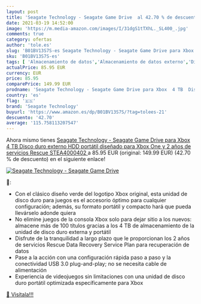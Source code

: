 ```yaml
---
layout: post
title: 'Seagate Technology - Seagate Game Drive  al 42.70 % de descuento'
date: 2021-03-19 14:52:00
image: 'https://m.media-amazon.com/images/I/31dgS1tTXhL._SL400_.jpg'
comments: true
category: ofertas
author: 'tole.es'
slug: 'B01BV13S7S-es Seagate Technology - Seagate Game Drive para Xbox 4 TB...'
sku: 'B01BV13S7S-es'
tags: [ 'Almacenamiento de datos','Almacenamiento de datos externo','Discos duros externos','Discos duros sólidos externos','Informática','Videojuegos','seagate technology','xbox', ]
actualPrice: 85.95 EUR
currency: EUR
price: 85.95
comparePrice: 149.99 EUR
prodname: 'Seagate Technology - Seagate Game Drive para Xbox  4 TB  Disco duro externo  HDD portátil  diseñado para Xbox One  y 2 años de servicios Rescue  STEA4000402 '
country: 'es'
flag: '🇪🇸'
brand: 'Seagate Technology'
buyurl: 'https://www.amazon.es/dp/B01BV13S7S/?tag=tolees-21'
descuento: '42.70'
average: '115.758113207547'
---
```


Ahora mismo tienes [Seagate Technology - Seagate Game Drive para Xbox  4 TB  Disco duro externo  HDD portátil  diseñado para Xbox One  y 2 años de servicios Rescue  STEA4000402 ](https://www.amazon.es/dp/B01BV13S7S/?tag=tolees-21) a 85.95 EUR (original: 149.99 EUR) (42.70 %  de descuento) en el siguiente enlace!

[![Seagate Technology - Seagate Game Drive ](https://m.media-amazon.com/images/I/31dgS1tTXhL._SL400_.jpg)](https://www.amazon.es/dp/B01BV13S7S/?tag=tolees-21)

🔎:

- Con el clásico diseño verde del logotipo Xbox original, esta unidad de disco duro para juegos es el accesorio óptimo para cualquier configuración; además, su formato portátil y compacto hará que pueda llevárselo adonde quiera
- No elimine juegos de la consola Xbox solo para dejar sitio a los nuevos: almacene más de 100 títulos gracias a los 4 TB de almacenamiento de la unidad de disco duro externa y portátil
- Disfrute de la tranquilidad a largo plazo que le proporcionan los 2 años de servicios Rescue Data Recovery Service Plan para recuperación de datos
- Pase a la acción con una configuración rápida paso a paso y la conectividad USB 3.0 plug-and-play; no se necesita cable de alimentación
- Experiencia de videojuegos sin limitaciones con una unidad de disco duro portátil optimizada específicamente para Xbox

[🛒 Visítala!!!](https://www.amazon.es/dp/B01BV13S7S/?tag=tolees-21)
